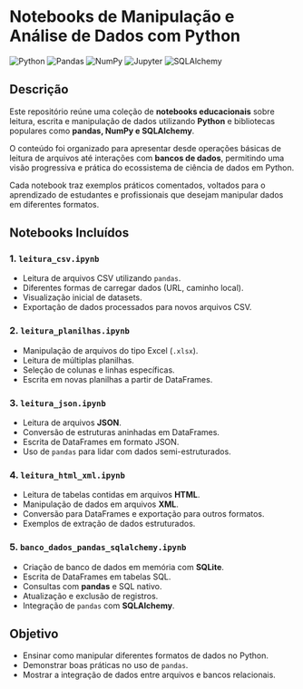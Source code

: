 # Notebooks de Manipulação e Análise de Dados com Python

![Python](https://img.shields.io/badge/Python-Linguagem-3776AB?style=flat-square&logo=python)
![Pandas](https://img.shields.io/badge/Pandas-Manipulação%20de%20Dados-150458?style=flat-square&logo=pandas)
![NumPy](https://img.shields.io/badge/NumPy-Cálculos%20Numéricos-013243?style=flat-square&logo=numpy)
![Jupyter](https://img.shields.io/badge/Jupyter-Notebook-F37626?style=flat-square&logo=jupyter)
![SQLAlchemy](https://img.shields.io/badge/SQLAlchemy-Banco%20de%20Dados-D71F00?style=flat-square&logo=sqlite)

## Descrição

Este repositório reúne uma coleção de **notebooks educacionais** sobre leitura, escrita e manipulação de dados utilizando **Python** e bibliotecas populares como **pandas, NumPy e SQLAlchemy**.  

O conteúdo foi organizado para apresentar desde operações básicas de leitura de arquivos até interações com **bancos de dados**, permitindo uma visão progressiva e prática do ecossistema de ciência de dados em Python.  

Cada notebook traz exemplos práticos comentados, voltados para o aprendizado de estudantes e profissionais que desejam manipular dados em diferentes formatos.

## Notebooks Incluídos

### 1. `leitura_csv.ipynb`
- Leitura de arquivos CSV utilizando `pandas`.
- Diferentes formas de carregar dados (URL, caminho local).
- Visualização inicial de datasets.
- Exportação de dados processados para novos arquivos CSV.

### 2. `leitura_planilhas.ipynb`
- Manipulação de arquivos do tipo Excel (`.xlsx`).
- Leitura de múltiplas planilhas.
- Seleção de colunas e linhas específicas.
- Escrita em novas planilhas a partir de DataFrames.

### 3. `leitura_json.ipynb`
- Leitura de arquivos **JSON**.
- Conversão de estruturas aninhadas em DataFrames.
- Escrita de DataFrames em formato JSON.
- Uso de `pandas` para lidar com dados semi-estruturados.

### 4. `leitura_html_xml.ipynb`
- Leitura de tabelas contidas em arquivos **HTML**.
- Manipulação de dados em arquivos **XML**.
- Conversão para DataFrames e exportação para outros formatos.
- Exemplos de extração de dados estruturados.

### 5. `banco_dados_pandas_sqlalchemy.ipynb`
- Criação de banco de dados em memória com **SQLite**.
- Escrita de DataFrames em tabelas SQL.
- Consultas com **pandas** e SQL nativo.
- Atualização e exclusão de registros.
- Integração de `pandas` com **SQLAlchemy**.

## Objetivo

- Ensinar como manipular diferentes formatos de dados no Python.  
- Demonstrar boas práticas no uso de `pandas`.  
- Mostrar a integração de dados entre arquivos e bancos relacionais.  
